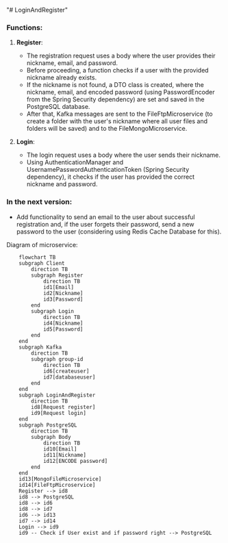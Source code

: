 "# LoginAndRegister" 

### Functions:

1. **Register**:
    
    - The registration request uses a body where the user provides their nickname, email, and password.
    - Before proceeding, a function checks if a user with the provided nickname already exists.
    - If the nickname is not found, a DTO class is created, where the nickname, email, and encoded password (using PasswordEncoder from the Spring Security dependency) are set and saved in the PostgreSQL database.
    - After that, Kafka messages are sent to the FileFtpMicroservice (to create a folder with the user's nickname where all user files and folders will be saved) and to the FileMongoMicroservice.
2. **Login**:
    
    - The login request uses a body where the user sends their nickname.
    - Using AuthenticationManager and UsernamePasswordAuthenticationToken (Spring Security dependency), it checks if the user has provided the correct nickname and password.

### In the next version:

- Add functionality to send an email to the user about successful registration and, if the user forgets their password, send a new password to the user (considering using Redis Cache Database for this).

Diagram of microservice:

```mermaid 
	flowchart TB
	subgraph Client
		direction TB
	    subgraph Register
		    direction TB
		    id1[Email]
		    id2[Nickname]
		    id3[Password]
	    end
	    subgraph Login
		    direction TB
		    id4[Nickname]
		    id5[Password]
	    end
    end
    subgraph Kafka
	    direction TB
		subgraph group-id
			direction TB
			id6[createuser]
			id7[databaseuser]
		end
	end
	subgraph LoginAndRegister
		direction TB
		id8[Request register]
		id9[Request login]
	end
	subgraph PostgreSQL
		direction TB
		subgraph Body
			direction TB
			id10[Email]
			id11[Nickname]
			id12[ENCODE password] 
		end
	end
	id13[MongoFileMicroservice]
	id14[FileFtpMicroservice]
	Register --> id8
	id8 --> PostgreSQL
	id8 --> id6
	id8 --> id7
	id6 --> id13
	id7 --> id14
	Login --> id9
	id9 -- Check if User exist and if password right --> PostgreSQL
```
